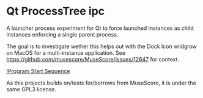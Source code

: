 # Qt ProcessTree ipc
A launcher process experiment for Qt to force launched instances as child instances enforcing a single parent process.

The goal is to investigate wether this helps out with the Dock Icon wildgrow on MacOS for a multi-instance application.
See https://github.com/musescore/MuseScore/issues/12647 for context.

[!Program Start Sequence](MS-ProcessTree.svg)

As this projects builds on/tests for/borrows from MuseScore, it is under the same GPL3 license.
